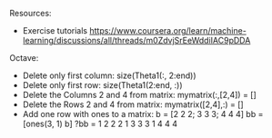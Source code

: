 Resources:

- Exercise tutorials
https://www.coursera.org/learn/machine-learning/discussions/all/threads/m0ZdvjSrEeWddiIAC9pDDA

Octave:
- Delete only first column: size(Theta1(:, 2:end))
- Delete only first row: size(Theta1(2:end, :))
- Delete the Columns 2 and 4 from matrix:  mymatrix(:,[2,4]) = []
- Delete the Rows 2 and 4 from matrix:  mymatrix([2,4],:) = []
- Add one row with ones to a matrix:
	b = [2 2 2; 3 3 3; 4 4 4]
	bb = [ones(3, 1) b]
	?bb =	1   2   2   2
		1   3   3   3
		1   4   4   4
	